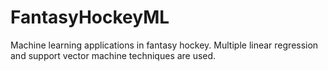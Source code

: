 # FantasyHockeyML

Machine learning applications in fantasy hockey.
Multiple linear regression and support vector machine techniques are used.
